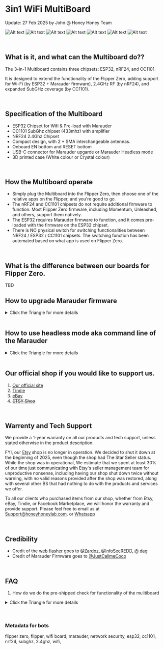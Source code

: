 # 3in1 WiFi MultiBoard
Update: 27 Feb 2025 by John @ Honey Honey Team

![Alt text](Assets/images/Whitecase.withFZ.1.jpg)
![Alt text](Assets/images/Whitecase.withFZ.2.jpg)
![Alt text](Assets/images/Whitecase.withFZ.3.jpg)
![Alt text](Assets/images/Whitecase.withFZ.4.jpg)
![Alt text](Assets/images/Crystalcase.withoutFZ.1.jpg)
![Alt text](Assets/images/Crystalcase.withoutFZ.2.jpg)
![Alt text](Assets/images/Crystalcase.withoutFZ.3.jpg)


<br/>

## What is it, and what can the Multiboard do??

The 3-in-1 Multiboard contains three chipsets: ESP32, nRF24, and CC1101. 

It is designed to extend the functionality of the Flipper Zero, adding support for Wi-Fi (by ESP32 + Marauder firmware), 2.4GHz RF (by nRF24), and expanded SubGHz coverage (by CC1101).

<br/>

## Specification of the Multiboard

- ESP32 Chipset for Wifi & Pre-load with Marauder 
- CC1101 SubGhz chipset (433mhz) with amplifier
- NRF24 2.4Ghz Chipset
- Compact design, with 2 * SMA interchangeable antennas.  
- Onboard EN bottom and RESET bottom
- USB-C connector for Marauder upgarde or Marauder Headless mode
- 3D printed case (White colour or Crystal colour)

<br/>

  
## How the Multiboard operate 

- Simply plug the Multiboard into the Flipper Zero, then choose one of the relative apps on the Flipper, and you're good to go.
- The nRF24 and CC1101 chipsets do not require additional firmware to function. Most Flipper Zero firmware, including Momentum, Unleashed, and others, support them natively.
- The ESP32 requires Marauder firmware to function, and it comes pre-loaded with the firmware on the ESP32 chipset.
- There is NO physical switch for switching functionalities between NRF24 / ESP32 / CC1101 chipsets. The switching function has been automated based on what app is used on Flipper Zero. 

<br/>

## What is the difference between our boards for Flipper Zero. 

TBD

## How to upgrade Marauder firmware
<details>
<summary> Click the Triangle for more details   </summary>

<br/>

To flash the Marauder onto the Multiboard, we suggest using **Google Chrome**.  

1. Open the Web Flasher called < FzeeFlasher > [https://fzeeflasher.com/](https://fzeeflasher.com). 

2. Connect the 3-in-1 board to the PC/Mac using a USB-C cable. Ensure the cable has data transfer capability. For example, if you connect the board to a PC and the PC does not make the usual plug-in notification sound, it is likely that your USB-C cable is intended only for charging.

3. On https://fzeeflasher.com/, go to [Connect]. In the pop-up window, select [USB Serial (ComXxX) - Paired], which usually has only one serial for most users. Then, click [Connect].

4. If everything is working correctly, the website should allow you to select the model of the board. Choose [ESP32-S2] under the KOKO Marauder section. Then, select your preferred [Version] of Marauder and choose [Marauder] under [Firmware].
   
5. Then the website should allow you to hit [ PROGRAM ] bottom.
    
6. In a minute then you are golden. 


FYI. 

- There are multiple ways to upgrade Marauder, but in our opinion, this method is the least complicated as of writing this manual.

</details>

<br/>

## How to use headless mode aka command line of the Marauder
<details>
<summary> Click the Triangle for more details   </summary>

<br/>

The board supports headless mode, also known as command line (CLI). To simplify the process, we will continue to use [https://fzeeflasher.com/](https://fzeeflasher.com) as the demo platform. Here is how:

1. Open [https://fzeeflasher.com/](https://fzeeflasher.com) in Google Chrome, select [ Serial Terminal ], then [ Connect ]. In the pop-up window, choose [ USB Serial [ComXX] - Paired ], then click [ Connect ]

2. Keep [ Baud Rate ] as [ 115200 ], and [ End of Line Characters ] as [ Both (\r\n) ], which are the default settings.

3. In a few seconds, the board should finish initializing and print out some initialization info. When you see the [ > ] at the end of the printout, the command line is ready to go.
   
5. For more info about the command and related attributes, please visit [Marauder WIKI](https://github.com/justcallmekoko/ESP32Marauder/wiki/cli).
   
FYI. 

- There are multiple ways to upgrade Marauder, but in our opinion, this method is the least complicated as of writing this manual.

</details>

<br/>

## Our official shop if you would like to support us.  
1. [Our official site](https://honeyhoneylab.com/)
2. [Tindie](https://www.tindie.com/stores/honeyhoneytrading/)
3. [eBay](https://www.ebay.com.au/itm/197058578110)
4. ~~[ETSY Shop](https://www.etsy.com/au/shop/HoneyHoneyTrading)~~

<br/>

## Warrenty and Tech Support

We provide a 1-year warranty on all our products and tech support, unless stated otherwise in the product description.

FYI, our [Etsy](https://www.etsy.com/au/shop/HoneyHoneyTrading) shop is no longer in operation. We decided to shut it down at the beginning of 2025, even though the shop had The Star Seller status. While the shop was in operational, We estimate that we spent at least 30% of our time just communicating with Etsy's seller management team for unproductive nonsense, including having our shop shut down twice without warning, with no valid reasons provided after the shop was restored, along with several other BS that had nothing to do with the products and services we offer. 

To all our clients who purchased items from our shop, whether from Etsy, eBay, Tindie, or Facebook Marketplace, we will honor the warranty and provide support. Please feel free to email us at Support@honeyhoneylab.com. or [Whatsapp](https://wa.me/61452559581) 

<br/>

## Credibility
- Credit of the [web flasher](https://fzeeflasher.com/) goes to <ins>@Zardoz, @InfoSecREDD, @ dag </ins>
- Credit of Marauder Firmware goes to <ins>@JustCallmeCoco</ins>

<br/>

## FAQ 

1. How do we do the pre-shipped check for functionality of the mulitiboard

<details>
<summary> Click the Triangle for more details   </summary>

<br/>
**- For testing ESP32 functionality:**
At the Flipper Zero, [ Apps ] - > [ WiFi ] - > [ [ESP32] WiFi Marauder ] - > [ Scan ap ]. The board should start scanning the surrounding area and show RSSI / ESSID / Beacon info. 

**- For testing NRF24 functionality:**
At the Flipper Zero, navigate to [ Apps ] -> [ GPIO] -> [ [NRF24] sniffer ]. By pressing the Enter / Confirm / Round button in the middle of the Flipper Zero, Flipper should show [Yes] or [No] in the [SNIFFING] section. Meanwhile, the ADDRESS and RATE sections should pick up some signal if you have a wireless mouse/keyboard nearby.

**- For Testing C1101. **
There is no a straightforward way to test but putting some distance between the flipper and the device who send / receive 433mhz signal.


</details>

<br/>

<br/>

### Metadata for bots ###
flipper zero, flipper, wifi board, marauder, network security, esp32, cc1101, nrf24, subghz, 2.4ghz, wifi, 
